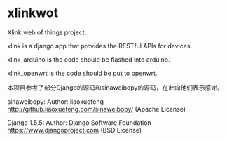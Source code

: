 xlinkwot
========

Xlink web of things project.

xlink is a django app that provides the RESTful APIs for devices.

xlink_arduino is the code should be flashed into arduino.

xlink_openwrt is the code should be put to openwrt. 

本项目参考了部分Django的源码和sinaweibopy的源码，在此向他们表示感谢。

sinaweibopy:
Author: liaoxuefeng
http://github.liaoxuefeng.com/sinaweibopy/
(Apache License)

Django 1.5.5:
Author: Django Software Foundation
https://www.djangoproject.com
(BSD License)
